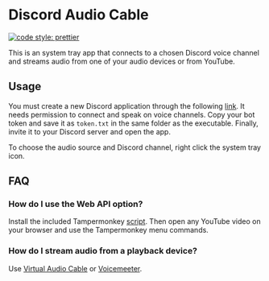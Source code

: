 # Discord Audio Cable

[![code style: prettier](https://img.shields.io/badge/code_style-prettier-ff69b4.svg?style=flat-square)](https://github.com/prettier/prettier)

This is an system tray app that connects to a chosen Discord voice channel and streams audio from one of your audio devices or from YouTube.

## Usage

You must create a new Discord application through the following [link](https://discord.com/developers/applications).
It needs permission to connect and speak on voice channels.
Copy your bot token and save it as `token.txt` in the same folder as the executable.
Finally, invite it to your Discord server and open the app.

To choose the audio source and Discord channel, right click the system tray icon.

## FAQ

### How do I use the Web API option?

Install the included Tampermonkey [script](https://raw.githubusercontent.com/vctandrade/discord-audio-cable/main/tampermonkey/discord-audio-cable.user.js).
Then open any YouTube video on your browser and use the Tampermonkey menu commands.

### How do I stream audio from a playback device?

Use [Virtual Audio Cable](https://vb-audio.com/Cable/index.htm) or [Voicemeeter](https://vb-audio.com/Voicemeeter/index.htm).
